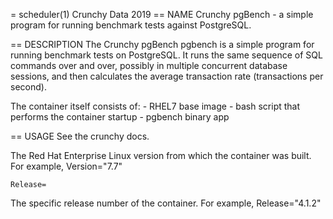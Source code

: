 = scheduler(1)
Crunchy Data
2019
== NAME
Crunchy pgBench - a simple program for running benchmark tests against PostgreSQL.

== DESCRIPTION
The Crunchy pgBench pgbench is a simple program for running benchmark tests on PostgreSQL.
It runs the same sequence of SQL commands over and over, possibly in multiple
concurrent database sessions, and then calculates the average transaction rate
(transactions per second).

The container itself consists of:
    - RHEL7 base image
    - bash script that performs the container startup
    - pgbench binary app

== USAGE
See the crunchy docs.

The Red Hat Enterprise Linux version from which the container was built. For example, Version="7.7"

`Release=`

The specific release number of the container. For example, Release="4.1.2"
